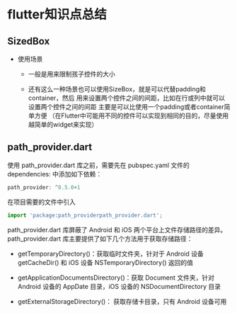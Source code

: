 # flutter知识点总结

## SizedBox

+ 使用场景

  + 一般是用来限制孩子控件的大小

  + 还有这么一种场景也可以使用SizeBox，就是可以代替padding和container，然后 用来设置两个控件之间的间距，比如在行或列中就可以设置两个控件之间的间距 主要是可以比使用一个padding或者container简单方便 （在Flutter中可能用不同的控件可以实现到相同的目的，尽量使用越简单的widget来实现）

## path_provider.dart

使用 path_provider.dart 库之前，需要先在 pubspec.yaml 文件的 dependencies: 中添加如下依赖：

```javascript
path_provider: ^0.5.0+1
```

在项目需要的文件中引入

```javascript
import 'package:path_providerpath_provider.dart';
```

path_provider.dart 库屏蔽了 Android 和 iOS 两个平台上文件存储路径的差异。path_provider.dart 库主要提供了如下几个方法用于获取存储路径：

+ getTemporaryDirectory()：获取临时文件夹，针对于 Android 设备 getCacheDir() 和 iOS 设备 NSTemporaryDirectory() 返回的值

+ getApplicationDocumentsDirectory()：获取 Document 文件夹，针对 Android 设备的 AppDate 目录，iOS 设备的 NSDocumentDirectory 目录

+ getExternalStorageDirectory()： 获取存储卡目录，只有 Android 设备可用

